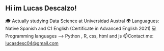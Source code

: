 ## Hi im Lucas Descalzo!

🎓 Actually studying Data Science at Universidad Austral
🌍 Languagues: Native Spanish and C1 English (Certificate in Advanced English 2021)
💻Programming languages --> Python , R, css, html and js
📫Contact me: lucasdesc04@gmail.com

